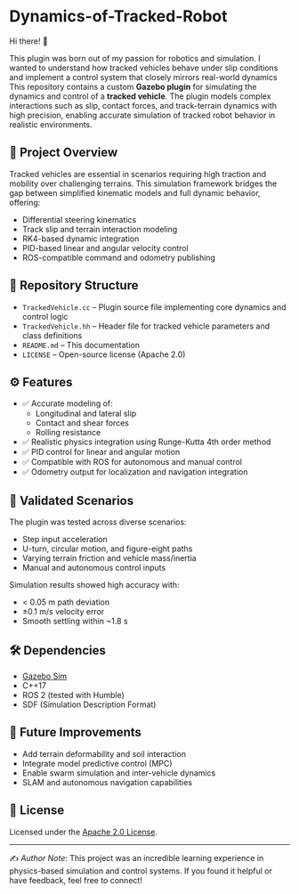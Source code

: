 # Dynamics-of-Tracked-Robot
Hi there! 👋

This plugin was born out of my passion for robotics and simulation. I wanted to understand how tracked vehicles behave under slip conditions and implement a control system that closely mirrors real-world dynamics This repository contains a custom **Gazebo plugin** for simulating the dynamics and control of a **tracked vehicle**. The plugin models complex interactions such as slip, contact forces, and track-terrain dynamics with high precision, enabling accurate simulation of tracked robot behavior in realistic environments.

## 🚀 Project Overview

Tracked vehicles are essential in scenarios requiring high traction and mobility over challenging terrains. This simulation framework bridges the gap between simplified kinematic models and full dynamic behavior, offering:

- Differential steering kinematics
- Track slip and terrain interaction modeling
- RK4-based dynamic integration
- PID-based linear and angular velocity control
- ROS-compatible command and odometry publishing

## 📁 Repository Structure

- `TrackedVehicle.cc` – Plugin source file implementing core dynamics and control logic  
- `TrackedVehicle.hh` – Header file for tracked vehicle parameters and class definitions  
- `README.md` – This documentation  
- `LICENSE` – Open-source license (Apache 2.0)

## ⚙️ Features

- ✅ Accurate modeling of:
  - Longitudinal and lateral slip
  - Contact and shear forces
  - Rolling resistance
- ✅ Realistic physics integration using Runge-Kutta 4th order method
- ✅ PID control for linear and angular motion
- ✅ Compatible with ROS for autonomous and manual control
- ✅ Odometry output for localization and navigation integration

## 🧪 Validated Scenarios

The plugin was tested across diverse scenarios:
- Step input acceleration
- U-turn, circular motion, and figure-eight paths
- Varying terrain friction and vehicle mass/inertia
- Manual and autonomous control inputs

Simulation results showed high accuracy with:
- < 0.05 m path deviation
- ±0.1 m/s velocity error
- Smooth settling within ~1.8 s

## 🛠 Dependencies

- [Gazebo Sim](https://gazebosim.org/)
- C++17
- ROS 2 (tested with Humble)
- SDF (Simulation Description Format)

## 🔮 Future Improvements

- Add terrain deformability and soil interaction
- Integrate model predictive control (MPC)
- Enable swarm simulation and inter-vehicle dynamics
- SLAM and autonomous navigation capabilities

## 📄 License

Licensed under the [Apache 2.0 License](LICENSE).

---

✍️ *Author Note*: This project was an incredible learning experience in physics-based simulation and control systems. If you found it helpful or have feedback, feel free to connect!
